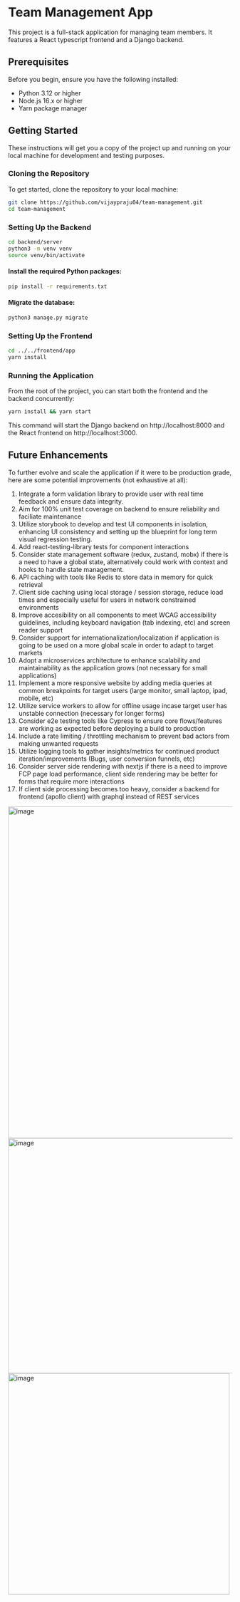 # Team Management App

This project is a full-stack application for managing team members. It features a React typescript frontend and a Django backend.

## Prerequisites

Before you begin, ensure you have the following installed:
- Python 3.12 or higher
- Node.js 16.x or higher
- Yarn package manager

## Getting Started

These instructions will get you a copy of the project up and running on your local machine for development and testing purposes.

### Cloning the Repository

To get started, clone the repository to your local machine:

```bash
git clone https://github.com/vijaypraju04/team-management.git
cd team-management
```

### Setting Up the Backend
```bash
cd backend/server
python3 -m venv venv
source venv/bin/activate
```

#### Install the required Python packages:
```bash
pip install -r requirements.txt
```

#### Migrate the database:
```bash
python3 manage.py migrate
```

### Setting Up the Frontend
```bash
cd ../../frontend/app
yarn install
```

### Running the Application
From the root of the project, you can start both the frontend and the backend concurrently:
```bash
yarn install && yarn start
```
This command will start the Django backend on http://localhost:8000 and the React frontend on http://localhost:3000.



## Future Enhancements
To further evolve and scale the application if it were to be production grade, here are some potential improvements (not exhaustive at all):

1. Integrate a form validation library to provide user with real time feedback and ensure data integrity.
2. Aim for 100% unit test coverage on backend to ensure reliability and faciliate maintenance
3. Utilize storybook to develop and test UI components in isolation, enhancing UI consistency and setting up the blueprint for long term visual regression testing.
4. Add react-testing-library tests for component interactions
5. Consider state management software (redux, zustand, mobx) if there is a need to have a global state, alternatively could work with context and hooks to handle state management.
6. API caching with tools like Redis to store data in memory for quick retrieval
7. Client side caching using local storage / session storage, reduce load times and especially useful for users in network constrained environments
8. Improve accesibility on all components to meet WCAG accessibility guidelines, including keyboard navigation (tab indexing, etc) and screen reader support
9. Consider support for internationalization/localization if application is going to be used on a more global scale in order to adapt to target markets
10. Adopt a microservices architecture to enhance scalability and maintainability as the application grows (not necessary for small applications)
11. Implement a more responsive website by adding media queries at common breakpoints for target users (large monitor, small laptop, ipad, mobile, etc)
12. Utilize service workers to allow for offline usage incase target user has unstable connection (necessary for longer forms)
13. Consider e2e testing tools like Cypress to ensure core flows/features are working as expected before deploying a build to production
14. Include a rate limiting / throttling mechanism to prevent bad actors from making unwanted requests
15. Utilize logging tools to gather insights/metrics for continued product iteration/improvements (Bugs, user conversion funnels, etc)
16. Consider server side rendering with nextjs if there is a need to improve FCP page load performance, client side rendering may be better for forms that require more interactions
17. If client side processing becomes too heavy, consider a backend for frontend (apollo client) with graphql instead of REST services



<img width="745" alt="image" src="https://github.com/vijaypraju04/team-management/assets/24286181/9635e22e-b03d-4fbd-8e71-acc0ebeab588">

<img width="528" alt="image" src="https://github.com/vijaypraju04/team-management/assets/24286181/48f25d6c-c940-4b60-a8e8-93375f1dd5db">

<img width="497" alt="image" src="https://github.com/vijaypraju04/team-management/assets/24286181/0c0e69be-03c7-49b5-b8d4-e6745f5fcd24">
